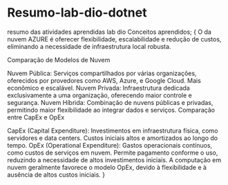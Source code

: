 # Resumo-lab-dio-dotnet
resumo das atividades aprendidas lab dio
Conceitos aprendidos;
    {
     O da nuvem AZURE é oferecer flexibilidade, escalabilidade e redução de custos, eliminando a necessidade de infraestrutura local robusta.

Comparação de Modelos de Nuvem

Nuvem Pública: Serviços compartilhados por várias organizações, oferecidos por provedores como AWS, Azure, e Google Cloud. Mais econômico e escalável.
Nuvem Privada: Infraestrutura dedicada exclusivamente a uma organização, oferecendo maior controle e segurança.
Nuvem Híbrida: Combinação de nuvens públicas e privadas, permitindo maior flexibilidade ao integrar dados e serviços.
Comparação entre CapEx e OpEx

CapEx (Capital Expenditure): Investimentos em infraestrutura física, como servidores e data centers. Custos iniciais altos e amortizados ao longo do tempo.
OpEx (Operational Expenditure): Gastos operacionais contínuos, como custos de serviços em nuvem. Permite pagamento conforme o uso, reduzindo a necessidade de altos investimentos iniciais.
A computação em nuvem geralmente favorece o modelo OpEx, devido à flexibilidade e à ausência de altos custos iniciais.
    }
    
